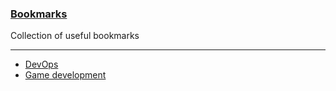 ### <u>Bookmarks</u>

Collection of useful bookmarks

---

- [DevOps](./devops.md)
- [Game development](./gamedevelopment.md)
